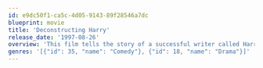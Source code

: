 ```yaml
---
id: e9dc50f1-ca5c-4d05-9143-89f28546a7dc
blueprint: movie
title: 'Deconstructing Harry'
release_date: '1997-08-26'
overview: 'This film tells the story of a successful writer called Harry Block, played by Allen himself, who draws inspiration from people he knows in real-life, and from events that happened to him, sometimes causing these people to become alienated from him as a result.'
genres: '[{"id": 35, "name": "Comedy"}, {"id": 18, "name": "Drama"}]'
---
```

